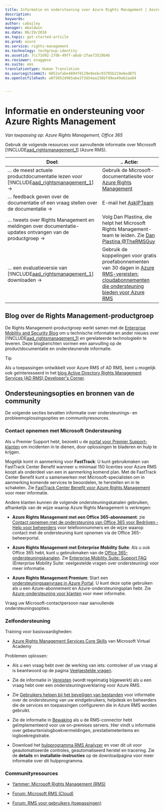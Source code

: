 ```yaml
---
title: Informatie en ondersteuning voor Azure Rights Management | Azure RMS
description: 
keywords: 
author: cabailey
manager: mbaldwin
ms.date: 06/29/2016
ms.topic: get-started-article
ms.prod: azure
ms.service: rights-management
ms.technology: techgroup-identity
ms.assetid: 7cc73d92-27d6-49ff-a8ab-2fae73519b4b
ms.reviewer: esaggese
ms.suite: ems
translationtype: Human Translation
ms.sourcegitcommit: 6052afabe4894f8129e9eebc93705b219e6ed875
ms.openlocfilehash: a8f5852d965abe2f2654aa236bfd9ea49a62aa84


---
```


# Informatie en ondersteuning voor Azure Rights Management

*Van toepassing op: Azure Rights Management, Office 365*

Gebruik de volgende resources voor aanvullende informatie over Microsoft [!INCLUDE[aad_rightsmanagement_1](../includes/aad_rightsmanagement_1_md.md)] (Azure RMS).

|Doel:|.. Actie:|
|----------------|---------------|
|… de meest actuele productdocumentatie lezen voor [!INCLUDE[aad_rightsmanagement_1](../includes/aad_rightsmanagement_1_md.md)] →|Gebruik de Microsoft-documentatiesite voor [Azure Rights Management](../understand-explore/azure-rights-management.md)|
|… feedback geven over de documentatie of een vraag stellen over de documentatie →|E-mail het [AskIPTeam](mailto:%20askipteam@microsoft.com?subject=Documentation%20feedback)|
|… tweets over Rights Management en meldingen over documentatie-updates ontvangen van de productgroep →|Volg Dan Plastina, die helpt het Microsoft Rights Management-team te leiden. Zie [Dan Plastina @TheRMSGuy](https://twitter.com/TheRMSGuy)|
|… een evaluatieversie van [!INCLUDE[aad_rightsmanagement_1](../includes/aad_rightsmanagement_1_md.md)] downloaden →|Gebruik de koppelingen voor gratis proefabonnementen van 30 dagen in [Azure RMS-vereisten: cloudabonnementen die ondersteuning bieden voor Azure RMS](requirements-subscriptions.md)|


## Blog over de Rights Management-productgroep
De Rights Management-productgroep werkt samen met de [Enterprise Mobility and Security Blog](https://blogs.technet.microsoft.com/enterprisemobility/?product=azure-rights-management-services) om u technische informatie en ander nieuws over [!INCLUDE[aad_rightsmanagement_1](../includes/aad_rightsmanagement_1_md.md)] en gerelateerde technologieën te leveren. Deze blogberichten vormen een aanvulling op de productdocumentatie en ondersteunende informatie.

> [!TIP]
> Als u toepassingen ontwikkelt voor Azure RMS of AD RMS, bent u mogelijk ook geïnteresseerd in het [blog Active Directory Rights Management Services (AD RMS) Developer's Corner](https://blogs.msdn.microsoft.com/rms/).

## Ondersteuningsopties en bronnen van de community
De volgende secties bevatten informatie over ondersteunings- en probleemoplossingsopties en communityresources.

### Contact opnemen met Microsoft Ondersteuning

Als u Premier Support hebt, bezoekt u de [portal voor Premier Support-klanten](https://premier.microsoft.com/) om incidenten in te dienen, door oplossingen te bladeren en hulp te krijgen.

Mogelijk komt in aanmerking voor **FastTrack**: U kunt gebruikmaken van FastTrack Center Benefit wanneer u minimaal 150 licenties voor Azure RMS koopt als onderdeel van een in aanmerking komend plan. Met de FastTrack Center Benefit kunt u samenwerken met Microsoft-specialisten om in aanmerking komende services te beoordelen, te herstellen en in te schakelen. Zie [FastTrack Center Benefit voor Azure Rights Management](https://technet.microsoft.com/library/mt607025.aspx) voor meer informatie.

Andere klanten kunnen de volgende ondersteuningskanalen gebruiken, afhankelijk van de wijze waarop Azure Rights Management is verkregen:

- **Azure Rights Management met een Office 365-abonnement**: zie [Contact opnemen met de ondersteuning van Office 365 voor Bedrijven - Help voor beheerders](https://support.office.com/article/Contact-Office-365-for-business-support-Admin-Help-32a17ca7-6fa0-4870-8a8d-e25ba4ccfd4b) voor telefoonnummers en de wijze waarop contact met de ondersteuning kunt opnemen via de Office 365-beheerportal. 

- **Azure Rights Management met Enterprise Mobility Suite**: Als u ook Office 365 hebt, kunt u gebruikmaken van de [Office 365-ondersteuningskanalen](https://support.office.com/article/Contact-Office-365-for-business-support-Admin-Help-32a17ca7-6fa0-4870-8a8d-e25ba4ccfd4b).  Zie [Enterprise Mobility Suite: Support FAQ](https://technet.microsoft.com/dn932057.aspx) (Enterprise Mobility Suite: veelgestelde vragen over ondersteuning) voor meer informatie.

- **Azure Rights Management Premium**: Start een [ondersteuningsaanvraag in Azure Portal](https://portal.azure.com/#blade/Microsoft_Azure_Support/HelpAndSupportBlade). U kunt deze optie gebruiken als u een Azure-abonnement en Azure-ondersteuningsplan hebt. Zie [Azure-ondersteuning voor klanten](https://azure.microsoft.com/support/plans/) voor meer informatie. 

Vraag uw Microsoft-contactpersoon naar aanvullende ondersteuningsopties. 

### Zelfondersteuning

Training voor basisvaardigheden:

- [Azure Rights Management Services Core Skills](https://mva.microsoft.com/en-us/training-courses/azure-rights-management-services-core-skills-10500?l=QLoxMwuCB_1805094681) van Microsoft Virtual Academy

Problemen oplossen:

- Als u een vraag hebt over de werking van iets: controleer of uw vraag al is beantwoord op de pagina [Veelgestelde vragen](faqs.md).

- Zie de informatie in [Vereisten](requirements-azure-rms.md) (wordt regelmatig bijgewerkt) als u een vraag hebt over een ondersteuningsverklaring voor Azure RMS.

- Zie [Gebruikers helpen bij het beveiligen van bestanden](../deploy-use/help-users.md) voor informatie over de ondersteuning van uw eindgebruikers, helpdesk en beheerders die de services en toepassingen configureren die in Azure RMS worden gebruikt.

- Zie de informatie in [Bewaking](../deploy-use/monitor-rms-connector.md) als u de RMS-connector hebt geïmplementeerd voor uw on-premises servers. Hier vindt u informatie over gebeurtenislogboekvermeldingen, prestatiemeteritems en logboekregistratie.

- Download het [hulpprogramma RMS Analyzer](http://www.microsoft.com/en-us/download/details.aspx?id=46437) en voer dit uit voor geautomatiseerde controles, geautomatiseerd herstel en tracering. Zie de **details** en **installatie-instructies** op de downloadpagina voor meer informatie over dit hulpprogramma. 

### Communityresources

-   [Yammer: Microsoft Rights Management (RMS)](http://www.yammer.com/AskIPTeam)

-   [Forum: Microsoft RMS (Cloud)](https://social.technet.microsoft.com/Forums/en-US/home?forum=rmscloud)

-   [Forum: RMS voor gebruikers (toepassingen)](https://social.technet.microsoft.com/Forums/en-US/home?forum=rmsapps)




<!--HONumber=Jun16_HO5-->


